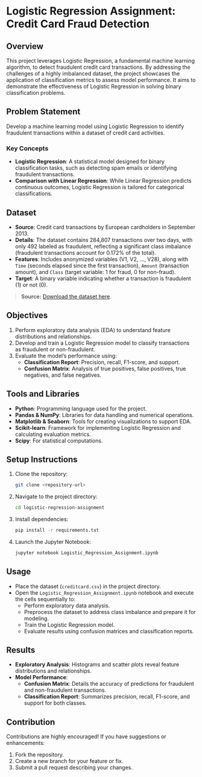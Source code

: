 # Logistic Regression Assignment: Credit Card Fraud Detection

## Overview
This project leverages Logistic Regression, a fundamental machine learning algorithm, to detect fraudulent credit card transactions. By addressing the challenges of a highly imbalanced dataset, the project showcases the application of classification metrics to assess model performance. It aims to demonstrate the effectiveness of Logistic Regression in solving binary classification problems.

## Problem Statement
Develop a machine learning model using Logistic Regression to identify fraudulent transactions within a dataset of credit card activities.

### Key Concepts
- **Logistic Regression**: A statistical model designed for binary classification tasks, such as detecting spam emails or identifying fraudulent transactions.
- **Comparison with Linear Regression**: While Linear Regression predicts continuous outcomes, Logistic Regression is tailored for categorical classifications.

## Dataset
- **Source**: Credit card transactions by European cardholders in September 2013.
- **Details**: The dataset contains 284,807 transactions over two days, with only 492 labeled as fraudulent, reflecting a significant class imbalance (fraudulent transactions account for 0.172% of the total).
- **Features**: Includes anonymized variables (V1, V2, ..., V28), along with `Time` (seconds elapsed since the first transaction), `Amount` (transaction amount), and `Class` (target variable: 1 for fraud, 0 for non-fraud).
- **Target**: A binary variable indicating whether a transaction is fraudulent (1) or not (0).

> **Source:** [Download the dataset here](https://www.kaggle.com/datasets/mlg-ulb/creditcardfraud).

## Objectives
1. Perform exploratory data analysis (EDA) to understand feature distributions and relationships.
2. Develop and train a Logistic Regression model to classify transactions as fraudulent or non-fraudulent.
3. Evaluate the model’s performance using:
   - **Classification Report**: Precision, recall, F1-score, and support.
   - **Confusion Matrix**: Analysis of true positives, false positives, true negatives, and false negatives.

## Tools and Libraries
- **Python**: Programming language used for the project.
- **Pandas & NumPy**: Libraries for data handling and numerical operations.
- **Matplotlib & Seaborn**: Tools for creating visualizations to support EDA.
- **Scikit-learn**: Framework for implementing Logistic Regression and calculating evaluation metrics.
- **Scipy**: For statistical computations.

## Setup Instructions
1. Clone the repository:
   ```bash
   git clone <repository-url>
   ```
2. Navigate to the project directory:
   ```bash
   cd logistic-regression-assignment
   ```
3. Install dependencies:
   ```bash
   pip install -r requirements.txt
   ```
4. Launch the Jupyter Notebook:
   ```bash
   jupyter notebook Logistic_Regression_Assignment.ipynb
   ```

## Usage
- Place the dataset (`creditcard.csv`) in the project directory.
- Open the `Logistic_Regression_Assignment.ipynb` notebook and execute the cells sequentially to:
  - Perform exploratory data analysis.
  - Preprocess the dataset to address class imbalance and prepare it for modeling.
  - Train the Logistic Regression model.
  - Evaluate results using confusion matrices and classification reports.

## Results
- **Exploratory Analysis**: Histograms and scatter plots reveal feature distributions and relationships.
- **Model Performance**:
  - **Confusion Matrix**: Details the accuracy of predictions for fraudulent and non-fraudulent transactions.
  - **Classification Report**: Summarizes precision, recall, F1-score, and support for both classes.

## Contribution
Contributions are highly encouraged! If you have suggestions or enhancements:
1. Fork the repository.
2. Create a new branch for your feature or fix.
3. Submit a pull request describing your changes.

